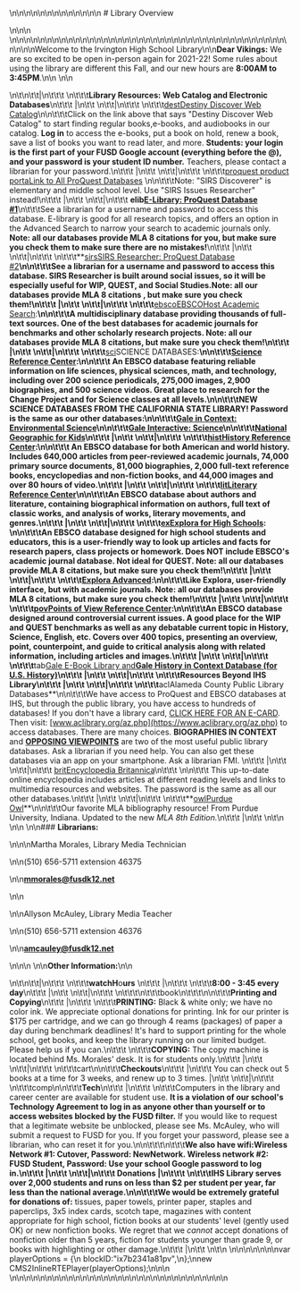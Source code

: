 \n\n\n\n\n\n\n\n\n\n\n\n\n # Library Overview

\n\n\n \n\n\n\n\n\n\n\n\n\n\n\n\n\n\n\n\n\n\n\n\n\n\n\n\n\n\n\n\n\n\n\n\n\n\n\n\n\n\n\n\n\n\nWelcome to the Irvington High School Library\n\n**Dear Vikings:** We are so excited to be open in-person again for 2021-22! Some rules about using the library are  different this Fall, and our new hours are **8:00AM to 3:45PM**.\n\n \n\n

\n\t\n\t\t|\n\t\t\t \n\t\t\t**Library Resources: Web Catalog and Electronic Databases**\n\t\t\t |\n\t\t
\n\t\t|\n\t\t\t \n\t\t\t[dest](https://search.follettsoftware.com/metasearch/ui/2612)[Destiny Discover Web Catalog](https://search.follettsoftware.com/metasearch/ui/2612)\n\n\t\t\tClick on the link above that says "Destiny Discover Web Catalog" to start finding regular books,e-books, and audiobooks in our catalog. **Log in** to access the e-books, put a book on hold, renew a book, save a list of books you want to read later, and more. **Students: your login is the first part of your FUSD Google account (everything before the @), and your password is your student ID number.** Teachers, please contact a librarian for your password.\n\t\t\t |\n\t\t
\n\t\t|\n\t\t\t \n\t\t\t[proquest product portaLink to All ProQuest Databases](https://explore.proquest.com/portal/home?accountid=164834) \n\n\t\t\tNote: "SIRS Discoverer" is elementary and middle school level. Use "SIRS Issues Researcher" instead!\n\t\t\t |\n\t\t
\n\t\t|\n\t\t\t **elib[E-Library: ProQuest Database #1](https://explore.proquest.com/elibrary/home?accountid=164834)**\n\t\t\tSee a librarian for a username and password to access this database. E-library is good for all research topics, and offers an option in the Advanced Search to narrow your search to academic journals only. **Note: all our databases provide MLA 8  citations for you, but make sure you check them to make sure there are no mistakes!**\n\t\t\t |\n\t\t
\n\t\t|\n\t\t\t \n\t\t\t**[sirsSIRS Researcher: ProQuest Database #2](http://sks.sirs.com)**\n\n\t\t\tSee a librarian for a username and password to access this database. SIRS Researcher is built around social issues, so it will be especially useful for WIP, QUEST, and Social Studies.**Note: all our databases provide MLA 8 citations , but make sure you check them!**\n\t\t\t |\n\t\t
\n\t\t|\n\t\t\t \n\t\t\t**[ebscoEBSCOHost Academic Search](http://search.ebscohost.com/login.aspx?profile=ehost&custid=S9275898&authtype=ip,uid):**\n\n\t\t\tA multidisciplinary database providing thousands of full-text sources. One of the best databases for academic journals for benchmarks and other scholarly research projects. **Note: all our databases provide MLA 8 citations, but make sure you check them!**\n\t\t\t |\n\t\t
\n\t\t|\n\t\t\t \n\t\t\t**[sci](http://search.ebscohost.com/login.aspx?profile=scirc&custid=S9275898&authtype=ip,uid)SCIENCE DATABASES:**\n\n\t\t\t[Science Reference Center](http://search.ebscohost.com/login.aspx?profile=scirc&custid=S9275898&authtype=ip,uid):\n\n\t\t\t An EBSCO database featuring reliable information on life sciences, physical sciences, math, and technology, including over 200 science periodicals, 275,000 images, 2,900 biographies, and 500 science videos. Great place to research for the Change Project and for Science classes at all levels.\n\n\t\t\tNEW SCIENCE DATABASES FROM THE CALIFORNIA STATE LIBRARY! Password is the same as our other databases:\n\n\t\t\t[Gale in Context: Environmental Science](https://link.gale.com/apps/GRNR?u=frem0614400)\n\n\t\t\t[Gale Interactive: Science](https://link.gale.com/apps/ISSCI?u=frem0614400)\n\n\t\t\t[National Geographic for Kids](https://link.gale.com/apps/NGMK?u=frem0614400)\n\t\t\t |\n\t\t
\n\t\t|\n\t\t\t \n\t\t\t[histHistory Reference Center](http://search.ebscohost.com/login.aspx?profile=hrc&custid=S9275898&authtype=ip,uid):\n\n\t\t\t An EBSCO database for both American and world history. Includes 640,000 articles from peer-reviewed academic journals, 74,000 primary source documents, 81,000 biographies, 2,000 full-text reference books, encyclopedias and non-fiction books, and 44,000 images and over 80 hours of video.\n\t\t\t |\n\t\t
\n\t\t|\n\t\t\t \n\t\t\t[litLiterary Reference Center](https://web.s.ebscohost.com/lrc/search/basic?vid=0&sid=f33e4611-42b0-4c75-8245-05d90c7ea425%40redis)\n\n\t\t\tAn EBSCO database about authors and literature, containing biographical information on authors, full text of classic works, and analysis of works, literary movements, and genres.\n\t\t\t |\n\t\t
\n\t\t|\n\t\t\t \n\t\t\t[exExplora for High Schools](http://search.ebscohost.com/login.aspx?profile=src&custid=S9275898&authtype=ip,uid): \n\n\t\t\tAn EBSCO database designed for high school students and educators, this is a user-friendly way to look up articles and facts for research papers, class projects or homework. Does NOT include EBSCO's academic journal database. Not ideal for QUEST. **Note: all our databases provide MLA 8  citations, but make sure you check them!**\n\t\t\t |\n\t\t
\n\t\t|\n\t\t\t \n\t\t\t[Explora Advanced](http://search.ebscohost.com/login.aspx?profile=irv_adv&custid=S9275898&authtype=ip,uid):\n\n\t\t\tLike Explora, user-friendly interface, but with academic journals. **Note: all our databases provide MLA 8  citations, but make sure you check them!**\n\t\t\t |\n\t\t
\n\t\t|\n\t\t\t \n\t\t\t[povPoints of View Reference Center](http://search.ebscohost.com/login.aspx?profile=pov&custid=S9275898&authtype=ip,uid):\n\n\t\t\tAn EBSCO database designed around controversial current issues. A good place for the WIP and QUEST benchmarks as well as any debatable current topic in History, Science, English, etc. Covers over 400 topics, presenting an overview, point, counterpoint, and guide to critical analysis along with related information, including articles and images.\n\t\t\t |\n\t\t
\n\t\t|\n\t\t\t \n\t\t\t**tab[Gale E-Book Library and](https://www.galepages.com/?loc=irvinghs)**[**Gale History in Context Database (for U.S. History)**](https://www.galepages.com/?loc=irvinghs)\n\t\t\t |\n\t\t
\n\t\t|\n\t\t\t \n\t\t\tResources Beyond IHS Library\n\t\t\t |\n\t\t
\n\t\t|\n\t\t\t \n\t\t\t**aclAlameda County Public Library Databases**\n\n\t\t\tWe have access to ProQuest and EBSCO databases at IHS, but through the public library, you have access to hundreds of databases! If you don't have a library card, [CLICK HERE FOR AN E-CARD](https://alam1.aclibrary.org/selfreg~S2). Then visit: [www.aclibrary.org/az.php](https://www.aclibrary.org/az.php) to access databases. There are many choices. **BIOGRAPHIES IN CONTEXT** and **[OPPOSING VIEWPOINTS](http://login.ezproxy.aclibrary.org/login?qurl=http%3a%2f%2finfotrac.galegroup.com%2fitweb%2falamco_main%3fdb%3dOVIC)** are two of the most useful public library databases. Ask a librarian if you need help. You can also get these databases via an app on your smartphone. Ask a librarian FMI. \n\t\t\t |\n\t\t
\n\t\t|\n\t\t\t [britEncyclopedia Britannica](http://school.eb.com/)\n\t\t\t \n\n\t\t\t This up-to-date online encyclopedia includes articles at different reading levels and links to multimedia resources and websites. The password is the same as all our other databases.\n\t\t\t |\n\t\t
\n\t\t|\n\t\t\t \n\t\t\t**[owlPurdue Owl](https://owl.purdue.edu/owl/research_and_citation/mla_style/mla_formatting_and_style_guide/mla_formatting_and_style_guide.html)**\n\n\t\t\tOur favorite MLA bibliography resource! From Purdue University, Indiana. Updated to the new *MLA 8th Edition.*\n\t\t\t |\n\t\t
\n\t\n
\n\n \n\n### ****Librarians:****

\n\n\nMartha Morales, Library Media Technician 

\n\n(510) 656-5711 extension  46375

\n\n**mmorales@fusdk12.net**

\n\n 

\n\nAllyson McAuley, Library Media Teacher

\n\n(510) 656-5711 extension 46376

\n\n**amcauley@fusdk12.net**

\n\n\n \n\n**Other Information:**\n\n

\n\t\n\t\t|\n\t\t\t \n\t\t\t********watchH********o********urs******** \n\t\t\t |\n\t\t\t \n\t\t\t****8:00 - 3:45 every day****\n\t\t\t |\n\t\t
\n\t\t|\n\t\t\t \n\t\t\t\n\t\t\tbook\n\t\t\t\n\n\t\t\t**Printing and Copying**\n\t\t\t |\n\t\t\t \n\t\t\t**PRINTING:** Black & white only; we have no color ink. We appreciate optional donations for printing. Ink for our printer is $175 per cartridge, and we can go through 4 reams (packages) of paper a day during benchmark deadlines! It's hard to support printing for the whole school, get books, and keep the library running on our limited budget. Please help us if you can.\n\t\t\t \n\t\t\t**COPYING:** The copy machine is located behind Ms. Morales' desk. It is for students only.\n\t\t\t |\n\t\t
\n\t\t|\n\t\t\t \n\t\t\tcart\n\n\t\t\t**Checkouts**\n\t\t\t |\n\t\t\t You can check out 5 books at a time for 3 weeks, and renew up to 3 times. |\n\t\t
\n\t\t|\n\t\t\t \n\t\t\tcomp\n\n\t\t\t**Tech**\n\t\t\t |\n\t\t\t \n\t\t\tComputers in the library and career center are available for student use. **It is a violation of our school's Technology Agreement to log in as anyone other than yourself or to access websites blocked by the FUSD filter.** If you would like to request that a legitimate website be unblocked, please see Ms. McAuley, who will submit a request to FUSD for you. If you forget your password, please see a librarian, who can reset it for you.\n\n\t\t\t\n\t\t\t**We also have wifi:**Wireless Network #1: Cutover, Password: NewNetwork. Wireless network #2: FUSD Student, Password: Use your school Google password to log in.\n\t\t\t |\n\t\t
\n\t\t|\n\t\t\t **Donations** |\n\t\t\t \n\t\t\tIHS Library serves over 2,000 students and runs on less than $2 per student per year, far less than the national average.\n\n\t\t\t**We would be extremely grateful for donations of:** tissues, paper towels, printer paper, staples and paperclips, 3x5 index cards, scotch tape, magazines with content appropriate for high school, fiction books at our students' level (gently used OK) or new nonfiction books. We regret that we *cannot* accept donations of nonfiction older than 5 years, fiction for students younger than grade 9, or books with highlighting or other damage.\n\t\t\t |\n\t\t
\n\t\n
\n\n\n\n\n\n\nvar playerOptions = {\n blockID:"ix7b2341a81pv",\n};\nnew CMS2InlineRTEPlayer(playerOptions);\n\n\n \n\n\n\n\n\n\n\n\n\n\n\n\n\n\n\n\n\n\n\n\n\n\n\n\n\n\n\n\n\n\n
